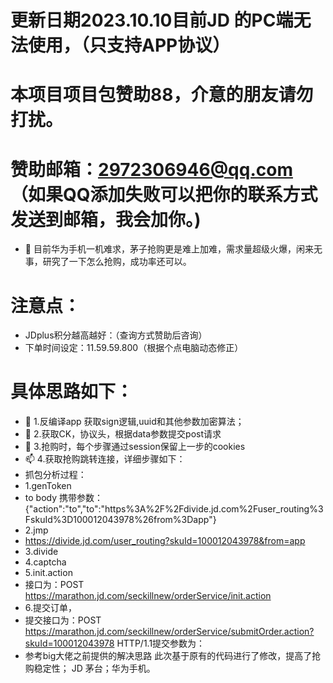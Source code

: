 # 更新日期2023.10.10目前JD 的PC端无法使用，（只支持APP协议）
# 本项目项目包赞助88，介意的朋友请勿打扰。
# 赞助邮箱：2972306946@qq.com （如果QQ添加失败可以把你的联系方式发送到邮箱，我会加你。)
- 👋 目前华为手机一机难求，茅子抢购更是难上加难，需求量超级火爆，闲来无事，研究了一下怎么抢购，成功率还可以。
# 注意点：
- JDplus积分越高越好：（查询方式赞助后咨询）
- 下单时间设定：11.59.59.800（根据个点电脑动态修正）
# 具体思路如下：
- 👀 1.反编译app 获取sign逻辑,uuid和其他参数加密算法；
- 🌱 2.获取CK，协议头，根据data参数提交post请求
- 💞️ 3.抢购时，每个步骤通过session保留上一步的cookies
- 📫 4.获取抢购跳转连接，详细步骤如下：
- 抓包分析过程：
- 1.genToken
- to body 携带参数：{"action":"to","to":"https%3A%2F%2Fdivide.jd.com%2Fuser_routing%3FskuId%3D100012043978%26from%3Dapp"}
- 2.jmp
- https://divide.jd.com/user_routing?skuId=100012043978&from=app
- 3.divide
- 4.captcha
- 5.init.action
- 接口为：POST https://marathon.jd.com/seckillnew/orderService/init.action
- 6.提交订单，
- 提交接口为：POST https://marathon.jd.com/seckillnew/orderService/submitOrder.action?skuId=100012043978 HTTP/1.1提交参数为：
- 参考big大佬之前提供的解决思路
此次基于原有的代码进行了修改，提高了抢购稳定性； JD 茅台；华为手机。

